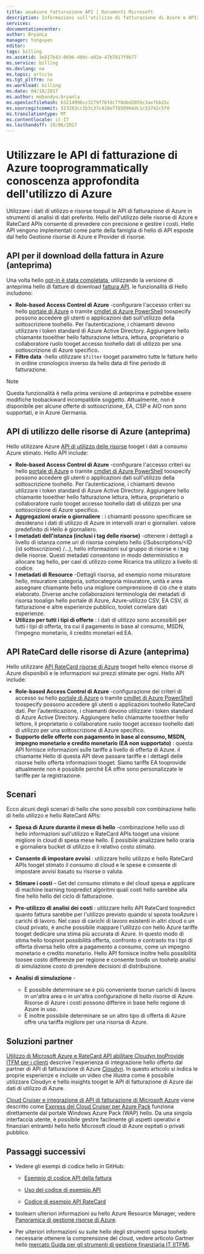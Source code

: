 ```yaml
---
title: aaaAzure fatturazione API | Documenti Microsoft
description: Informazioni sull'utilizzo di fatturazione di Azure e APIs RateCard, che sono utilizzati tooprovide approfondite consumo delle risorse di Azure e le tendenze.
services: 
documentationcenter: 
author: BryanLa
manager: tonguyen
editor: 
tags: billing
ms.assetid: 3e817b43-0696-400c-a02e-47b7817f9b77
ms.service: billing
ms.devlang: na
ms.topic: article
ms.tgt_pltfrm: na
ms.workload: billing
ms.date: 04/18/2017
ms.author: mobandyo;bryanla
ms.openlocfilehash: b3214996cc3279f76fdc7f0dbd2059c3ae7bb15c
ms.sourcegitcommit: 523283cc1b3c37c428e77850964dc1c33742c5f0
ms.translationtype: MT
ms.contentlocale: it-IT
ms.lasthandoff: 10/06/2017
---
```

# <a name="use-azure-billing-apis-tooprogrammatically-get-insight-into-your-azure-usage"></a>Utilizzare le API di fatturazione di Azure tooprogrammatically conoscenza approfondita dell'utilizzo di Azure
Utilizzare i dati di utilizzo e risorse toopull le API di fatturazione di Azure in strumenti di analisi di dati preferito. Hello dell'utilizzo delle risorse di Azure e RateCard APIs consente di prevedere con precisione e gestire i costi. Hello API vengono implementati come parte della famiglia di hello di API esposte dal hello Gestione risorse di Azure e Provider di risorse.  

## <a name="azure-invoice-download-api-preview"></a>API per il download della fattura in Azure (anteprima)
Una volta hello [opt-in è stata completata](billing-manage-access.md#opt-in), utilizzando la versione di anteprima hello di fatture di download [fattura API](/rest/api/billing). le funzionalità di Hello includono:

* **Role-based Access Control di Azure** -configurare l'accesso criteri su hello [portale di Azure](https://portal.azure.com) o tramite [cmdlet di Azure PowerShell](/powershell/azure/overview) toospecify possono accedere gli utenti o applicazioni dati sull'utilizzo della sottoscrizione toohello. Per l’autenticazione, i chiamanti devono utilizzare i token standard di Azure Active Directory. Aggiungere hello chiamante tooeither hello fatturazione lettura, lettura, proprietario o collaboratore ruolo tooget accesso toohello dati di utilizzo per una sottoscrizione di Azure specifico.
* **Filtro data** -hello utilizzare `$filter` tooget parametro tutte le fatture hello in ordine cronologico inverso da hello data di fine periodo di fatturazione. 

> [!NOTE]
> Questa funzionalità è nella prima versione di anteprima e potrebbe essere modifiche toobackward incompatibile soggetto. Attualmente, non è disponibile per alcune offerte di sottoscrizione, EA, CSP e AIO non sono supportati, e in Azure Germania.

## <a name="azure-resource-usage-api-preview"></a>API di utilizzo delle risorse di Azure (anteprima)
Hello utilizzare Azure [API di utilizzo delle risorse](https://msdn.microsoft.com/library/azure/mt219003) tooget i dati a consumo Azure stimato. Hello API include:

* **Role-based Access Control di Azure** -configurare l'accesso criteri su hello [portale di Azure](https://portal.azure.com) o tramite [cmdlet di Azure PowerShell](/powershell/azure/overview) toospecify possono accedere gli utenti o applicazioni dati sull'utilizzo della sottoscrizione toohello. Per l’autenticazione, i chiamanti devono utilizzare i token standard di Azure Active Directory. Aggiungere hello chiamante tooeither hello fatturazione lettura, lettura, proprietario o collaboratore ruolo tooget accesso toohello dati di utilizzo per una sottoscrizione di Azure specifico.
* **Aggregazioni orarie o giornaliere** : i chiamanti possono specificare se desiderano i dati di utilizzo di Azure in intervalli orari o giornalieri. valore predefinito di Hello è giornaliero.
* **I metadati dell'istanza (inclusi i tag delle risorse)** -ottenere i dettagli a livello di istanza come uri di risorsa completo hello (/Subscriptions/<ID {id sottoscrizione} /...), hello informazioni sul gruppo di risorse e i tag delle risorse. Questi metadati consentono in modo deterministico e allocare tag hello, per casi di utilizzo come Ricarica tra utilizzo a livello di codice.
* **I metadati di Resource** -Dettagli risorsa, ad esempio nome misuratore hello, misuratore categoria, sottocategoria misuratore, unità e area assegnare chiamante hello una migliore comprensione di ciò che è stato elaborato. Diverse anche collaborazioni terminologia dei metadati di risorsa tooalign hello portale di Azure, Azure-utilizzo CSV, EA CSV, di fatturazione e altre esperienze pubblico, toolet correlare dati esperienze.
* **Utilizzo per tutti i tipi di offerte** : i dati di utilizzo sono accessibili per tutti i tipi di offerta, tra cui il pagamento in base al consumo, MSDN, l’impegno monetario, il credito monetari ed EA.

## <a name="azure-resource-ratecard-api-preview"></a>API RateCard delle risorse di Azure (anteprima)
Hello utilizzare [API RateCard risorse di Azure](https://msdn.microsoft.com/library/azure/mt219005) tooget hello elenco risorse di Azure disponibili e le informazioni sui prezzi stimate per ogni. Hello API include:

* **Role-based Access Control di Azure** -configurazione dei criteri di accesso su hello [portale di Azure](https://portal.azure.com) o tramite [cmdlet di Azure PowerShell](/powershell/azure/overview) toospecify possono accedere gli utenti o applicazioni toohello RateCard dati. Per l’autenticazione, i chiamanti devono utilizzare i token standard di Azure Active Directory. Aggiungere hello chiamante tooeither hello lettore, il proprietario o collaboratore ruolo tooget accesso toohello dati di utilizzo per una sottoscrizione di Azure specifico.
* **Supporto delle offerte con pagamento in base al consumo, MSDN, impegno monetario e credito monetario (EA non supportato)** : questa API fornisce informazioni sulle tariffe a livello di offerta di Azure.  il chiamante Hello di questa API deve passare tariffe e i dettagli delle risorse hello offerta informazioni tooget. Siamo tariffe EA tooprovide attualmente non è possibile perché EA offre sono personalizzate le tariffe per la registrazione. 

## <a name="scenarios"></a>Scenari
Ecco alcuni degli scenari di hello che sono possibili con combinazione hello di hello utilizzo e hello RateCard APIs:

* **Spesa di Azure durante il mese di hello** -combinazione hello uso di hello informazioni sull'utilizzo e RateCard APIs tooget una visione migliore in cloud di spesa mese hello. È possibile analizzare hello oraria e giornaliera bucket di utilizzo e il relativo costo stimato.
* **Consente di impostare avvisi** : utilizzare hello utilizzo e hello RateCard APIs tooget stimato il consumo di cloud e le spese e consente di impostare avvisi basato su risorse o valuta.
* **Stimare i costi** – Get del consumo stimato e del cloud spesa e applicare di machine learning toopredict algoritmi quali costi hello sarebbe alla fine hello hello del ciclo di fatturazione.
* **Pre-utilizzo di analisi dei costi** : utilizzare hello API RateCard toopredict quanto fattura sarebbe per l'utilizzo previsto quando si sposta tooAzure i carichi di lavoro. Nel caso di carichi di lavoro esistenti in altri cloud o un cloud privato, è anche possibile mappare l'utilizzo con hello Azure tariffe tooget dedicare una stima più accurata di Azure. In questo modo di stima hello toopivot possibilità offerta, confronto e contrasto tra i tipi di offerta diversa hello oltre a pagamento a consumo, come un impegno monetario e credito monetario. Hello API fornisce inoltre hello possibilità toosee costo differenze per regione e consente toodo un toohelp analisi di simulazione costo di prendere decisioni di distribuzione.
* **Analisi di simulazione** -
  
  * È possibile determinare se è più conveniente toorun carichi di lavoro in un'altra area o in un'altra configurazione di hello risorse di Azure. Risorse di Azure i costi possono differire in base hello regione di Azure in uso.
  * È inoltre possibile determinare se un altro tipo di offerta di Azure offre una tariffa migliore per una risorsa di Azure.
  
## <a name="partner-solutions"></a>Soluzioni partner
[Utilizzo di Microsoft Azure e RateCard API abilitare Cloudyn tooProvide ITFM per i clienti](billing-usage-rate-card-partner-solution-cloudyn.md) descrive l'esperienza di integrazione hello offerto dal partner di API di fatturazione di Azure [Cloudyn](https://www.cloudyn.com/microsoft-azure/). In questo articolo si indica le proprie esperienze e include un video che illustra come è possibile utilizzare Cloudyn e hello insights tooget le API di fatturazione di Azure dai dati di utilizzo di Azure.

[Cloud Cruiser e integrazione di API di fatturazione di Microsoft Azure](billing-usage-rate-card-partner-solution-cloudcruiser.md) viene descritto come [Express del Cloud Cruiser per Azure Pack](http://www.cloudcruiser.com/partners/microsoft/) funziona direttamente dal portale Windows Azure Pack (WAP) hello. Da una singola interfaccia utente, è possibile gestire facilmente gli aspetti operativi e finanziari entrambi hello hello Microsoft cloud di Azure ospitati o privati pubblico.   

## <a name="next-steps"></a>Passaggi successivi
* Vedere gli esempi di codice hello in GitHub:
  * [Esempio di codice API della fattura](https://go.microsoft.com/fwlink/?linkid=845124)

  * [Uso del codice di esempio API](https://github.com/Azure-Samples/billing-dotnet-usage-api)

  * [Codice di esempio API RateCard](https://github.com/Azure-Samples/billing-dotnet-ratecard-api)

* toolearn ulteriori informazioni su hello Azure Resource Manager, vedere [Panoramica di gestione risorse di Azure](../azure-resource-manager/resource-group-overview.md). 

* Per ulteriori informazioni su suite hello degli strumenti spesa toohelp necessarie ottenere la comprensione del cloud, vedere articolo Gartner hello [mercato Guida per gli strumenti di gestione finanziaria IT (ITFM)](http://www.gartner.com/technology/reprints.do?id=1-212F7AL&ct=140909&st=sb).

